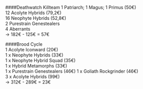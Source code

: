 ####Deathwatch Killteam
1 Patriarch; 1 Magus; 1 Primus (50€)  
12 Acolyte Hybrids (79,2€)  
16 Neophyte Hybrids (52,8€)  
2 Purestrain Genestealers  
4 Aberrants  
-> 182€ - 125€ = 57€

####Brood Cycle  
1 Acolyte Iconward (20€)  
1 x Neophyte Hybrids (33€)  
1 x Neophyte Hybrid Squad (35€)  
1 x Hybrid Metamorphs (33€)  
1 x Purestrain Genestealers (46€)
1 x Goliath Rockgrinder (46€)  
3 x Acolyte Hybrids (99€)  
-> 312€ - 289€ = 23€

